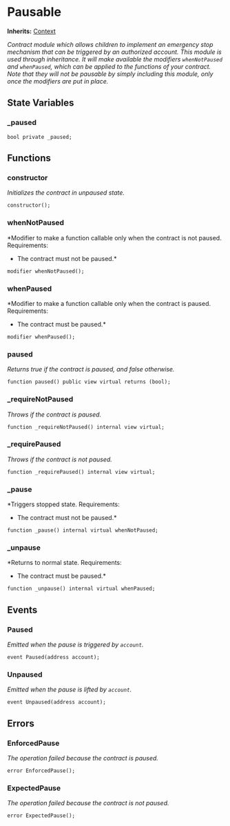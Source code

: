 # Pausable
**Inherits:**
[Context](/lib/openzeppelin-contracts/contracts/utils/Context.sol/abstract.Context.md)

*Contract module which allows children to implement an emergency stop
mechanism that can be triggered by an authorized account.
This module is used through inheritance. It will make available the
modifiers `whenNotPaused` and `whenPaused`, which can be applied to
the functions of your contract. Note that they will not be pausable by
simply including this module, only once the modifiers are put in place.*


## State Variables
### _paused

```solidity
bool private _paused;
```


## Functions
### constructor

*Initializes the contract in unpaused state.*


```solidity
constructor();
```

### whenNotPaused

*Modifier to make a function callable only when the contract is not paused.
Requirements:
- The contract must not be paused.*


```solidity
modifier whenNotPaused();
```

### whenPaused

*Modifier to make a function callable only when the contract is paused.
Requirements:
- The contract must be paused.*


```solidity
modifier whenPaused();
```

### paused

*Returns true if the contract is paused, and false otherwise.*


```solidity
function paused() public view virtual returns (bool);
```

### _requireNotPaused

*Throws if the contract is paused.*


```solidity
function _requireNotPaused() internal view virtual;
```

### _requirePaused

*Throws if the contract is not paused.*


```solidity
function _requirePaused() internal view virtual;
```

### _pause

*Triggers stopped state.
Requirements:
- The contract must not be paused.*


```solidity
function _pause() internal virtual whenNotPaused;
```

### _unpause

*Returns to normal state.
Requirements:
- The contract must be paused.*


```solidity
function _unpause() internal virtual whenPaused;
```

## Events
### Paused
*Emitted when the pause is triggered by `account`.*


```solidity
event Paused(address account);
```

### Unpaused
*Emitted when the pause is lifted by `account`.*


```solidity
event Unpaused(address account);
```

## Errors
### EnforcedPause
*The operation failed because the contract is paused.*


```solidity
error EnforcedPause();
```

### ExpectedPause
*The operation failed because the contract is not paused.*


```solidity
error ExpectedPause();
```

